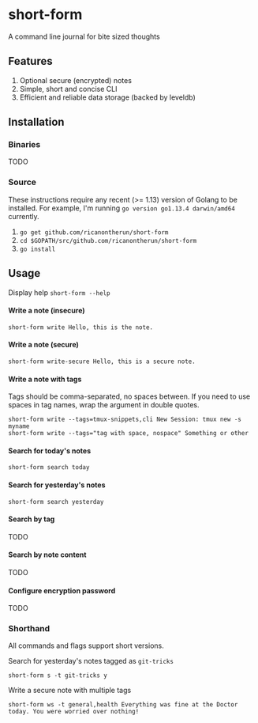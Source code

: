 # short-form

A command line journal for bite sized thoughts

## Features

1. Optional secure (encrypted) notes
2. Simple, short and concise CLI
3. Efficient and reliable data storage (backed by leveldb)

## Installation

### Binaries
TODO

### Source
These instructions require any recent (>= 1.13) version of Golang to be installed. For example, I'm running `go version go1.13.4 darwin/amd64` currently.

1. `go get github.com/ricanontherun/short-form`
2. `cd $GOPATH/src/github.com/ricanontherun/short-form`
3. `go install`

## Usage

Display help
`short-form --help`

#### Write a note (insecure)
```
short-form write Hello, this is the note.
```
#### Write a note (secure)
```
short-form write-secure Hello, this is a secure note.
```

#### Write a note with tags
Tags should be comma-separated, no spaces between. If you need to use spaces in tag names, wrap the argument in double quotes.
```
short-form write --tags=tmux-snippets,cli New Session: tmux new -s myname 
short-form write --tags="tag with space, nospace" Something or other
```

#### Search for today's notes
```
short-form search today
```

#### Search for yesterday's notes
```
short-form search yesterday
```

#### Search by tag
TODO

#### Search by note content
TODO

#### Configure encryption password
TODO

### Shorthand
All commands and flags support short versions.

Search for yesterday's notes tagged as `git-tricks`
```
short-form s -t git-tricks y
```

Write a secure note with multiple tags
```
short-form ws -t general,health Everything was fine at the Doctor today. You were worried over nothing!
```
